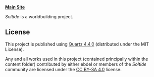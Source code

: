 **[Main Site](https://eb-del.github.io/soltide)**

*Soltide* is a worldbuilding project.

## License
This project is published using [Quartz 4.4.0](https://quartz.jzhao.xyz/) (distributed under the MIT License).

Any and all works used in this project (contained principally within the content folder) contributed by either ebdel or members of the _Soltide_ community are licensed under the [CC BY-SA 4.0](https://creativecommons.org/licenses/by-sa/4.0/) license.
